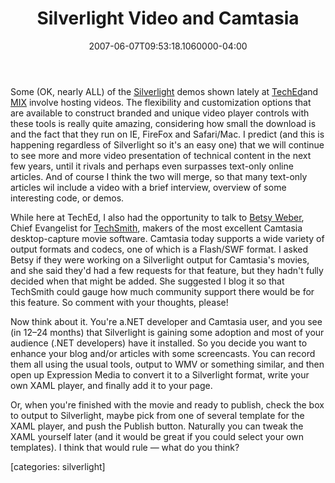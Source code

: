 ﻿---
title: Silverlight Video and Camtasia
date: "2007-06-07T09:53:18.1060000-04:00"
description: "Some (OK, nearly ALL) of the [Silverlight](http://silverlight.net/)"
featuredImage: img/silverlight-video-and-camtasia-featured.png
---

Some (OK, nearly ALL) of the [Silverlight](http://silverlight.net/) demos shown lately at [TechEd](http://www.microsoft.com/events/teched2007/default.mspx)and [MIX](http://visitmix.com/) involve hosting videos. The flexibility and customization options that are available to construct branded and unique video player controls with these tools is really quite amazing, considering how small the download is and the fact that they run on IE, FireFox and Safari/Mac. I predict (and this is happening regardless of Silverlight so it's an easy one) that we will continue to see more and more video presentation of technical content in the next few years, until it rivals and perhaps even surpasses text-only online articles. And of course I think the two will merge, so that many text-only articles wil include a video with a brief interview, overview of some interesting code, or demos.

While here at TechEd, I also had the opportunity to talk to [Betsy Weber](http://www.techsmith.com/community/bloghome.asp), Chief Evangelist for [TechSmith](http://techsmith.com/), makers of the most excellent Camtasia desktop-capture movie software. Camtasia today supports a wide variety of output formats and codecs, one of which is a Flash/SWF format. I asked Betsy if they were working on a Silverlight output for Camtasia's movies, and she said they'd had a few requests for that feature, but they hadn't fully decided when that might be added. She suggested I blog it so that TechSmith could gauge how much community support there would be for this feature. So comment with your thoughts, please!

Now think about it. You're a.NET developer and Camtasia user, and you see (in 12–24 months) that Silverlight is gaining some adoption and most of your audience (.NET developers) have it installed. So you decide you want to enhance your blog and/or articles with some screencasts. You can record them all using the usual tools, output to WMV or something similar, and then open up Expression Media to convert it to a Silverlight format, write your own XAML player, and finally add it to your page.

Or, when you're finished with the movie and ready to publish, check the box to output to Silverlight, maybe pick from one of several template for the XAML player, and push the Publish button. Naturally you can tweak the XAML yourself later (and it would be great if you could select your own templates). I think that would rule — what do you think?

\[categories: silverlight]

